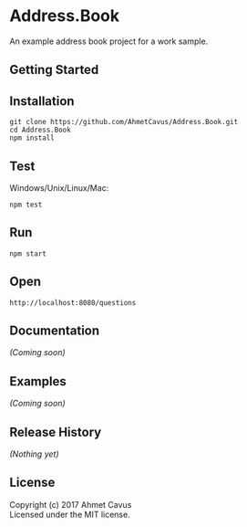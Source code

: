 # Address.Book

An example address book project for a work sample.

## Getting Started

## Installation

    git clone https://github.com/AhmetCavus/Address.Book.git
    cd Address.Book
    npm install

## Test
Windows/Unix/Linux/Mac:

    npm test

## Run
    
    npm start

## Open

    http://localhost:8080/questions

## Documentation
_(Coming soon)_

## Examples
_(Coming soon)_

## Release History
_(Nothing yet)_

## License
Copyright (c) 2017 Ahmet Cavus  
Licensed under the MIT license.
